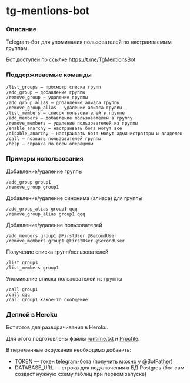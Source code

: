 # tg-mentions-bot

### Описание

Telegram-бот для упоминания пользователей по настраиваемым группам.

Бот доступен по ссылке https://t.me/TgMentionsBot

### Поддерживаемые команды

```
/list_groups — просмотр списка групп
/add_group — добавление группы
/remove_group — удаление группы
/add_group_alias — добавление алиаса группы
/remove_group_alias — удаление алиаса группы
/list_members — список пользователей в группе
/add_members — добавление пользователей в группу
/remove_members — удаление пользователей из группы
/enable_anarchy — настраивать бота могут все
/disable_anarchy — настраивать бота могут администраторы и владелец
/call — позвать пользователей группы
/help — справка по всем операциям
```

### Примеры использования

Добавление/удаление группы
```
/add_group group1
/remove_group group1
```

Добавление/удаление синонима (алиаса) для группы
```
/add_group_alias group1 qqq
/remove_group_alias group1 qqq
```

Добавление/удаление пользователей
```
/add_members group1 @FirstUser @SecondUser
/remove_members group1 @FirstUser @SecondUser
```

Получение списка групп/пользователей
```
/list_groups
/list_members group1
```

Упоминание списка пользователей из группы
```
/call group1
/call qqq
/call group1 какое-то сообщение
```

### Деплой в Heroku

Бот готов для разворачивания в Heroku.

Для этого подготовлены файлы [runtime.txt](runtime.txt) и [Procfile](Procfile).

В переменные окружения необходимо добавить:
- TOKEN — токен telegram-бота (получить можно у [@BotFather](https://t.me/BotFather))
- DATABASE_URL — строка для подключения в БД Postgres (бот сам создаст нужную схему таблиц при первом запуске)
